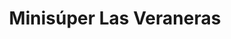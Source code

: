 ---
title: "Minisúper Las Veraneras"
url: /manzanillo/minisuper-las-veraneras/
shop: Lebensmittel
---